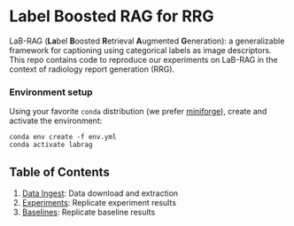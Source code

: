 # Label Boosted RAG for RRG
LaB-RAG (**La**bel **B**oosted **R**etrieval **A**ugmented **G**eneration): a generalizable framework for captioning using categorical labels as image descriptors. This repo contains code to reproduce our experiments on LaB-RAG in the context of radiology report generation (RRG).

### Environment setup
Using your favorite `conda` distribution (we prefer [miniforge](https://github.com/conda-forge/miniforge)), create and activate the environment:
```
conda env create -f env.yml
conda activate labrag
```

## Table of Contents
1. [Data Ingest](data-ingest.md): Data download and extraction
1. [Experiments](experiments.md): Replicate experiment results
1. [Baselines](baselines.md): Replicate baseline results

